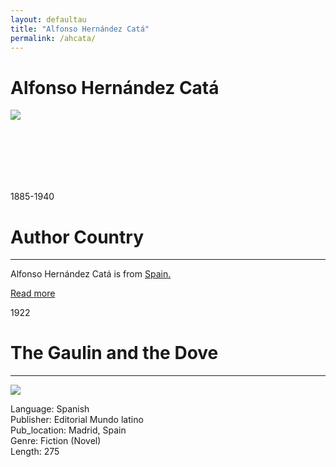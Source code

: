 ```yaml
---
layout: defaultau
title: "Alfonso Hernández Catá"
permalink: /ahcata/
---
```

<!-- partial:index.partial.html -->
<div class="content">
    <h1>Alfonso Hernández Catá</h1>
    <div class="quote">
        <div><img src="https://www.larazon.es/resizer/3M_P_akaGzOxWT4hu_Pt71g9PGQ=/600x400/smart/filters:format(webp):quality(65)/cloudfront-eu-central-1.images.arcpublishing.com/larazon/IWCMGSYBIBGYHP2P6JOL34ZCT4.jpg" class="logo"></div>
    </div>
    <div class="timeline">
        <div style="padding-bottom:100px;"></div>
        <div class="block">
            <div class="date right"><p class="right">1885-1940</p></div>
            <div class="dot"></div>
            <div class="left first">
            <div class="author_country">
                <h1>Author Country</h1><hr>
          <div class="aclocation">  <p>Alfonso Hernández Catá is from <a href="{{ site.baseurl }}/2">Spain.</a></p></div>
              <div class="acreadmore">   <a href="https://es.wikipedia.org/wiki/Alfonso_Hern%C3%A1ndez-Cat%C3%A1" target="_blank">Read more</a></div>
            </div>
            </div>
        </div>
        <div class="block">
            <div class="date left"><p class="left">1922</p></div>
            <div class="dot"></div>
            <div class="right hide">
                <h1>The Gaulin and the Dove</h1><hr>
                <p><img src="https://books.google.dm/books/content?id=7lNOAAAAYAAJ&printsec=frontcover&img=1&zoom=1&imgtk=AFLRE72kh4DP0LWpc6QjPlmUEFTXut_FgG0BlvZr6ahskMIU5Hn9pvvlvkbZRVWJYp_9h2Fl3TJHbkcpf48oQlNySxNEw-r2N-wntQiYgUHVDASj0zj6cByqoiR92cOvlW_gtKcXurRM"></p>
                <p>
                Language: Spanish<br/>
                Publisher: Editorial Mundo latino<br/>
                Pub_location: Madrid, Spain<br/>
                Genre: Fiction (Novel)<br/>
                Length: 275<br/>                   </p>
            </div>
        </div>
  <!-- partial -->
<script src='https://cdnjs.cloudflare.com/ajax/libs/jquery/3.1.1/jquery.min.js'></script><script  src="{{ site.baseurl }}/assets/js/authorscript.js"></script>